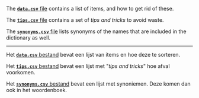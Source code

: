 The [**`data.csv`** file](data.csv) contains a list of items, and how to get rid of these.

The [**`tips.csv`** file](tips.csv) contains a set of *tips and tricks* to avoid
waste.

The [**`synonyms.csv`** file](synonyms.csv) lists synonyms of the names that are
included in the dictionary as well.

---

Het [**`data.csv`** bestand](data.csv) bevat een lijst van items en hoe
deze te sorteren.

Het [**`tips.csv`** bestand](tips.csv) bevat een lijst met "*tips and
tricks*" hoe afval voorkomen.

Het [**`synonyms.csv`** bestand](synonyms.csv) bevat een lijst met synoniemen. Deze komen dan ook in het woordenboek.
